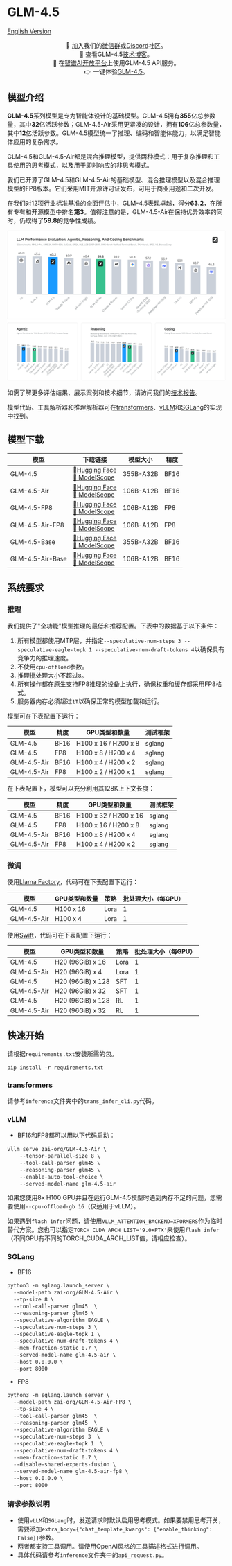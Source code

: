 # GLM-4.5

[English Version](./README.md)

<p align="center">
    👋 加入我们的<a href="resources/WECHAT.md" target="_blank">微信群</a>或<a href="https://discord.gg/QR7SARHRxK" target="_blank">Discord</a>社区。
    <br>
    📖 查看GLM-4.5<a href="https://z.ai/blog/glm-4.5" target="_blank">技术博客</a>。
    <br>
    📍 在<a href="https://docs.bigmodel.cn/cn/guide/models/text/glm-4.5">智谱AI开放平台</a>上使用GLM-4.5 API服务。
    <br>
    👉 一键体验<a href="https://chat.z.ai">GLM-4.5</a>。
</p>

## 模型介绍

**GLM-4.5**系列模型是专为智能体设计的基础模型。GLM-4.5拥有**355**亿总参数量，其中**32**亿活跃参数；GLM-4.5-Air采用更紧凑的设计，拥有**106**亿总参数量，其中**12**亿活跃参数。GLM-4.5模型统一了推理、编码和智能体能力，以满足智能体应用的复杂需求。

GLM-4.5和GLM-4.5-Air都是混合推理模型，提供两种模式：用于复杂推理和工具使用的思考模式，以及用于即时响应的非思考模式。

我们已开源了GLM-4.5和GLM-4.5-Air的基础模型、混合推理模型以及混合推理模型的FP8版本。它们采用MIT开源许可证发布，可用于商业用途和二次开发。

在我们对12项行业标准基准的全面评估中，GLM-4.5表现卓越，得分**63.2**，在所有专有和开源模型中排名**第3**。值得注意的是，GLM-4.5-Air在保持优异效率的同时，仍取得了**59.8**的竞争性成绩。

![bench](resources/bench.png)

如需了解更多评估结果、展示案例和技术细节，请访问我们的[技术报告](z.ai/blog/glm-4.5)。

模型代码、工具解析器和推理解析器可在[transformers](https://github.com/huggingface/transformers/tree/main/src/transformers/models/glm4_moe)、[vLLM](https://github.com/vllm-project/vllm/blob/main/vllm/model_executor/models/glm4_moe_mtp.py)和[SGLang](https://github.com/sgl-project/sglang/blob/main/python/sglang/srt/models/glm4_moe.py)的实现中找到。

## 模型下载

| 模型             | 下载链接                                                                                                                                      | 模型大小   | 精度  |
|------------------|---------------------------------------------------------------------------------------------------------------------------------------------|-----------|-------|
| GLM-4.5          | [🤗Hugging Face](https://huggingface.co/zai-org/GLM-4.5)<br> [🤖 ModelScope](https://modelscope.cn/models/ZhipuAI/GLM-4.5)                   | 355B-A32B | BF16  |
| GLM-4.5-Air      | [🤗Hugging Face](https://huggingface.co/zai-org/GLM-4.5-Air)<br> [🤖 ModelScope](https://modelscope.cn/models/ZhipuAI/GLM-4.5-Air)           | 106B-A12B | BF16  |
| GLM-4.5-FP8      | [🤗Hugging Face](https://huggingface.co/zai-org/GLM-4.5-FP8)<br> [🤖 ModelScope](https://modelscope.cn/models/ZhipuAI/GLM-4.5-FP8)           | 106B-A12B | FP8   |
| GLM-4.5-Air-FP8  | [🤗Hugging Face](https://huggingface.co/zai-org/GLM-4.5-Air-FP8)<br> [🤖 ModelScope](https://modelscope.cn/models/ZhipuAI/GLM-4.5-Air-FP8)   | 106B-A12B | FP8   |
| GLM-4.5-Base     | [🤗Hugging Face](https://huggingface.co/zai-org/GLM-4.5-Base)<br> [🤖 ModelScope](https://modelscope.cn/models/ZhipuAI/GLM-4.5-Base)         | 355B-A32B | BF16  |
| GLM-4.5-Air-Base | [🤗Hugging Face](https://huggingface.co/zai-org/GLM-4.5-Air-Base)<br> [🤖 ModelScope](https://modelscope.cn/models/ZhipuAI/GLM-4.5-Air-Base) | 106B-A12B | BF16  |

## 系统要求

### 推理

我们提供了"全功能"模型推理的最低和推荐配置。下表中的数据基于以下条件：

1. 所有模型都使用MTP层，并指定`--speculative-num-steps 3 --speculative-eagle-topk 1 --speculative-num-draft-tokens 4`以确保具有竞争力的推理速度。
2. 不使用`cpu-offload`参数。
3. 推理批处理大小不超过`8`。
4. 所有操作都在原生支持FP8推理的设备上执行，确保权重和缓存都采用FP8格式。
5. 服务器内存必须超过`1T`以确保正常的模型加载和运行。

模型可在下表配置下运行：

| 模型        | 精度   | GPU类型和数量         | 测试框架 |
|-------------|--------|--------------------|----------|
| GLM-4.5     | BF16   | H100 x 16 / H200 x 8 | sglang   |
| GLM-4.5     | FP8    | H100 x 8 / H200 x 4  | sglang   |
| GLM-4.5-Air | BF16   | H100 x 4 / H200 x 2  | sglang   |
| GLM-4.5-Air | FP8    | H100 x 2 / H200 x 1  | sglang   |

在下表配置下，模型可以充分利用其128K上下文长度：

| 模型        | 精度   | GPU类型和数量          | 测试框架 |
|-------------|--------|---------------------|----------|
| GLM-4.5     | BF16   | H100 x 32 / H200 x 16 | sglang   |
| GLM-4.5     | FP8    | H100 x 16 / H200 x 8  | sglang   |
| GLM-4.5-Air | BF16   | H100 x 8 / H200 x 4   | sglang   |
| GLM-4.5-Air | FP8    | H100 x 4 / H200 x 2   | sglang   |

### 微调

使用[Llama Factory](github.com/hiyouga/LLaMA-Factory)，代码可在下表配置下运行：

| 模型        | GPU类型和数量 | 策略 | 批处理大小（每GPU） |
|-------------|-------------|------|-------------------|
| GLM-4.5     | H100 x 16   | Lora | 1                 |
| GLM-4.5-Air | H100 x 4    | Lora | 1                 |

使用[Swift](https://github.com/modelscope/ms-swift)，代码可在下表配置下运行：

| 模型        | GPU类型和数量      | 策略 | 批处理大小（每GPU） |
|-------------|------------------|------|-------------------|
| GLM-4.5     | H20 (96GiB) x 16 | Lora | 1                 |
| GLM-4.5-Air | H20 (96GiB) x 4  | Lora | 1                 |
| GLM-4.5     | H20 (96GiB) x 128| SFT  | 1                 |
| GLM-4.5-Air | H20 (96GiB) x 32 | SFT  | 1                 |
| GLM-4.5     | H20 (96GiB) x 128| RL   | 1                 |
| GLM-4.5-Air | H20 (96GiB) x 32 | RL   | 1                 |

## 快速开始

请根据`requirements.txt`安装所需的包。

```shell
pip install -r requirements.txt
```

### transformers

请参考`inference`文件夹中的`trans_infer_cli.py`代码。

### vLLM

+ BF16和FP8都可以用以下代码启动：

```shell
vllm serve zai-org/GLM-4.5-Air \
    --tensor-parallel-size 8 \
    --tool-call-parser glm45 \
    --reasoning-parser glm45 \
    --enable-auto-tool-choice \
    --served-model-name glm-4.5-air
```

如果您使用8x H100 GPU并且在运行GLM-4.5模型时遇到内存不足的问题，您需要使用`--cpu-offload-gb 16`（仅适用于vLLM）。

如果遇到`flash infer`问题，请使用`VLLM_ATTENTION_BACKEND=XFORMERS`作为临时替代方案。您也可以指定`TORCH_CUDA_ARCH_LIST='9.0+PTX'`来使用`flash infer`（不同GPU有不同的TORCH_CUDA_ARCH_LIST值，请相应检查）。

### SGLang

+ BF16

```shell
python3 -m sglang.launch_server \
  --model-path zai-org/GLM-4.5-Air \
  --tp-size 8 \
  --tool-call-parser glm45  \
  --reasoning-parser glm45 \
  --speculative-algorithm EAGLE \
  --speculative-num-steps 3 \
  --speculative-eagle-topk 1 \
  --speculative-num-draft-tokens 4 \
  --mem-fraction-static 0.7 \
  --served-model-name glm-4.5-air \
  --host 0.0.0.0 \
  --port 8000
```

+ FP8

```shell
python3 -m sglang.launch_server \
  --model-path zai-org/GLM-4.5-Air-FP8 \
  --tp-size 4 \
  --tool-call-parser glm45  \
  --reasoning-parser glm45  \
  --speculative-algorithm EAGLE \
  --speculative-num-steps 3  \
  --speculative-eagle-topk 1  \
  --speculative-num-draft-tokens 4 \
  --mem-fraction-static 0.7 \
  --disable-shared-experts-fusion \
  --served-model-name glm-4.5-air-fp8 \
  --host 0.0.0.0 \
  --port 8000
```

### 请求参数说明

+ 使用`vLLM`和`SGLang`时，发送请求时默认启用思考模式。如果要禁用思考开关，需要添加`extra_body={"chat_template_kwargs": {"enable_thinking": False}}`参数。
+ 两者都支持工具调用。请使用OpenAI风格的工具描述格式进行调用。
+ 具体代码请参考`inference`文件夹中的`api_request.py`。
